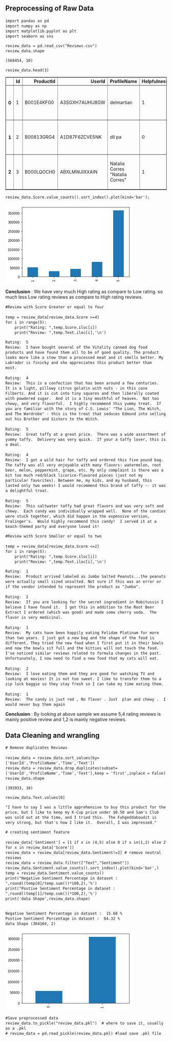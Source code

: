 
## Preprocessing of Raw Data



```
import pandas as pd 
import numpy as np
import matplotlib.pyplot as plt
import seaborn as sns

```


```
review_data = pd.read_csv("Reviews.csv")
review_data.shape
```




    (568454, 10)




```
review_data.head(3)
```




<div>



<table border="1" class="dataframe">
  <thead>
    <tr style="text-align: right;">
      <th></th>
      <th>Id</th>
      <th>ProductId</th>
      <th>UserId</th>
      <th>ProfileName</th>
      <th>HelpfulnessNumerator</th>
      <th>HelpfulnessDenominator</th>
      <th>Score</th>
      <th>Time</th>
      <th>Summary</th>
      <th>Text</th>
    </tr>
  </thead>
  <tbody>
    <tr>
      <th>0</th>
      <td>1</td>
      <td>B001E4KFG0</td>
      <td>A3SGXH7AUHU8GW</td>
      <td>delmartian</td>
      <td>1</td>
      <td>1</td>
      <td>5</td>
      <td>1303862400</td>
      <td>Good Quality Dog Food</td>
      <td>I have bought several of the Vitality canned d...</td>
    </tr>
    <tr>
      <th>1</th>
      <td>2</td>
      <td>B00813GRG4</td>
      <td>A1D87F6ZCVE5NK</td>
      <td>dll pa</td>
      <td>0</td>
      <td>0</td>
      <td>1</td>
      <td>1346976000</td>
      <td>Not as Advertised</td>
      <td>Product arrived labeled as Jumbo Salted Peanut...</td>
    </tr>
    <tr>
      <th>2</th>
      <td>3</td>
      <td>B000LQOCH0</td>
      <td>ABXLMWJIXXAIN</td>
      <td>Natalia Corres "Natalia Corres"</td>
      <td>1</td>
      <td>1</td>
      <td>4</td>
      <td>1219017600</td>
      <td>"Delight" says it all</td>
      <td>This is a confection that has been around a fe...</td>
    </tr>
  </tbody>
</table>
</div>




```
review_data.Score.value_counts().sort_index().plot(kind='bar');
```


![png](resources/output_4_0.png)


**Conclusion** : We have very much High rating as compare to Low rating.
so much less Low rating reviews as compare to High rating reviews.


```
#Review with Score Greater or equal to four

temp = review_data[review_data.Score >=4]
for i in range(5):
    print("Rating: ",temp.Score.iloc[i])
    print("Review: ",temp.Text.iloc[i],'\n')
```

    Rating:  5
    Review:  I have bought several of the Vitality canned dog food products and have found them all to be of good quality. The product looks more like a stew than a processed meat and it smells better. My Labrador is finicky and she appreciates this product better than  most. 
    
    Rating:  4
    Review:  This is a confection that has been around a few centuries.  It is a light, pillowy citrus gelatin with nuts - in this case Filberts. And it is cut into tiny squares and then liberally coated with powdered sugar.  And it is a tiny mouthful of heaven.  Not too chewy, and very flavorful.  I highly recommend this yummy treat.  If you are familiar with the story of C.S. Lewis' "The Lion, The Witch, and The Wardrobe" - this is the treat that seduces Edmund into selling out his Brother and Sisters to the Witch. 
    
    Rating:  5
    Review:  Great taffy at a great price.  There was a wide assortment of yummy taffy.  Delivery was very quick.  If your a taffy lover, this is a deal. 
    
    Rating:  4
    Review:  I got a wild hair for taffy and ordered this five pound bag. The taffy was all very enjoyable with many flavors: watermelon, root beer, melon, peppermint, grape, etc. My only complaint is there was a bit too much red/black licorice-flavored pieces (just not my particular favorites). Between me, my kids, and my husband, this lasted only two weeks! I would recommend this brand of taffy -- it was a delightful treat. 
    
    Rating:  5
    Review:  This saltwater taffy had great flavors and was very soft and chewy.  Each candy was individually wrapped well.  None of the candies were stuck together, which did happen in the expensive version, Fralinger's.  Would highly recommend this candy!  I served it at a beach-themed party and everyone loved it! 
    



```
#Review with Score Smaller or equal to two

temp = review_data[review_data.Score <=2]
for i in range(5):
    print("Rating: ",temp.Score.iloc[i])
    print("Review: ",temp.Text.iloc[i],'\n')
```

    Rating:  1
    Review:  Product arrived labeled as Jumbo Salted Peanuts...the peanuts were actually small sized unsalted. Not sure if this was an error or if the vendor intended to represent the product as "Jumbo". 
    
    Rating:  2
    Review:  If you are looking for the secret ingredient in Robitussin I believe I have found it.  I got this in addition to the Root Beer Extract I ordered (which was good) and made some cherry soda.  The flavor is very medicinal. 
    
    Rating:  1
    Review:  My cats have been happily eating Felidae Platinum for more than two years. I just got a new bag and the shape of the food is different. They tried the new food when I first put it in their bowls and now the bowls sit full and the kitties will not touch the food. I've noticed similar reviews related to formula changes in the past. Unfortunately, I now need to find a new food that my cats will eat. 
    
    Rating:  2
    Review:  I love eating them and they are good for watching TV and looking at movies! It is not too sweet. I like to transfer them to a zip lock baggie so they stay fresh so I can take my time eating them. 
    
    Rating:  1
    Review:  The candy is just red , No flavor . Just  plan and chewy .  I would never buy them again 
    


**Conclusion** : By looking at above sample we assume 5,4 rating reviews is mainly positive review and 1,2 is mainly negative reviews.

## Data Cleaning and wrangling


```
# Remove duplicates Reviews

review_data = review_data.sort_values(by=['UserId','ProfileName','Time','Text'])
review_data = review_data.drop_duplicates(subset=['UserId','ProfileName','Time','Text'],keep = 'first',inplace = False)
review_data.shape
```




    (393933, 10)




```
review_data.Text.values[0]
```




    "I have to say I was a little apprehensive to buy this product for the price, but I like to keep my K-Cup price under $0.50 and Sam's Club was sold out at the time, and I tried this.  The Fuhgeddaboudit is very strong, but that's how I like it.  Overall, I was impressed."




```
# creating sentiment feature

review_data['Sentiment'] = [1 if x in (4,5) else 0 if x in(1,2) else 2 for x in review_data['Score']]
review_data = review_data[review_data.Sentiment!=2] # remove neutral reviews
review_data = review_data.filter(["Text","Sentiment"])
review_data.Sentiment.value_counts().sort_index().plot(kind='bar',)
temp = review_data.Sentiment.value_counts()
print("Negative Sentiment Percentage in dataset : ",round((temp[0]/temp.sum())*100,2),'%')
print("Postive Sentiment Percentage in dataset : ",round((temp[1]/temp.sum())*100,2),'%')
print('data Shape',review_data.shape)


```

    Negative Sentiment Percentage in dataset :  15.68 %
    Postive Sentiment Percentage in dataset :  84.32 %
    data Shape (364164, 2)



![png](resources/output_12_1.png)



```
#Save preprocessed data
review_data.to_pickle("review_data.pkl")  # where to save it, usually as a .pkl
# review_data = pd.read_pickle(review_data.pkl) #load save .pkl file
```
